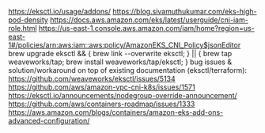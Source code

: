 https://eksctl.io/usage/addons/
https://blog.sivamuthukumar.com/eks-high-pod-density
https://docs.aws.amazon.com/eks/latest/userguide/cni-iam-role.html
https://us-east-1.console.aws.amazon.com/iam/home?region=us-east-1#/policies/arn:aws:iam::aws:policy/AmazonEKS_CNI_Policy$jsonEditor
brew upgrade eksctl && { brew link --overwrite eksctl; } || { brew tap weaveworks/tap; brew install weaveworks/tap/eksctl; }
bug issues & solution/workaround on top of existing documentation (eksctl/terraform):
https://github.com/weaveworks/eksctl/issues/5134
https://github.com/aws/amazon-vpc-cni-k8s/issues/1571
https://eksctl.io/announcements/nodegroup-override-announcement/
https://github.com/aws/containers-roadmap/issues/1333
https://aws.amazon.com/blogs/containers/amazon-eks-add-ons-advanced-configuration/
